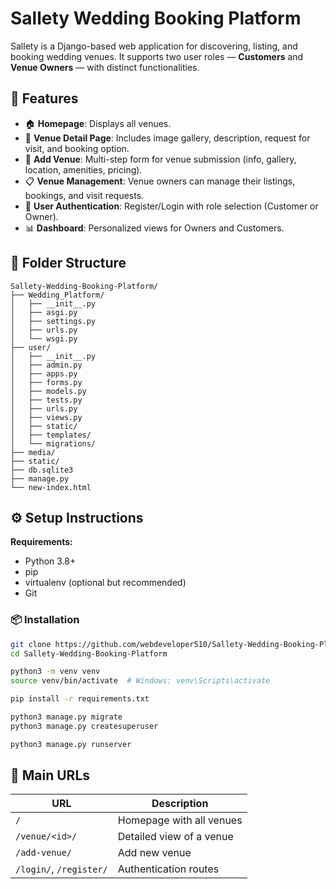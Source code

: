 
# Sallety Wedding Booking Platform

Sallety is a Django-based web application for discovering, listing, and booking wedding venues. It supports two user roles — **Customers** and **Venue Owners** — with distinct functionalities.

## 🚀 Features

- 🏠 **Homepage**: Displays all venues.
- 📄 **Venue Detail Page**: Includes image gallery, description, request for visit, and booking option.
- 📝 **Add Venue**: Multi-step form for venue submission (info, gallery, location, amenities, pricing).
- 📋 **Venue Management**: Venue owners can manage their listings, bookings, and visit requests.
- 🔐 **User Authentication**: Register/Login with role selection (Customer or Owner).
- 📊 **Dashboard**: Personalized views for Owners and Customers.

## 📁 Folder Structure

```
Sallety-Wedding-Booking-Platform/
├── Wedding_Platform/
│   ├── __init__.py
│   ├── asgi.py
│   ├── settings.py
│   ├── urls.py
│   └── wsgi.py
├── user/
│   ├── __init__.py
│   ├── admin.py
│   ├── apps.py
│   ├── forms.py
│   ├── models.py
│   ├── tests.py
│   ├── urls.py
│   ├── views.py
│   ├── static/
│   ├── templates/
│   └── migrations/
├── media/
├── static/
├── db.sqlite3
├── manage.py
└── new-index.html
```

## ⚙️ Setup Instructions

**Requirements:**
- Python 3.8+
- pip
- virtualenv (optional but recommended)
- Git

### 📦 Installation

```bash
git clone https://github.com/webdeveloper510/Sallety-Wedding-Booking-Platform.git
cd Sallety-Wedding-Booking-Platform

python3 -m venv venv
source venv/bin/activate  # Windows: venv\Scripts\activate

pip install -r requirements.txt

python3 manage.py migrate
python3 manage.py createsuperuser

python3 manage.py runserver
```

## 🔗 Main URLs

| URL                   | Description                            |
|-----------------------|----------------------------------------|
| `/`                   | Homepage with all venues               |
| `/venue/<id>/`        | Detailed view of a venue               |
| `/add-venue/`         | Add new venue                          |
| `/login/`, `/register/` | Authentication routes                 |


